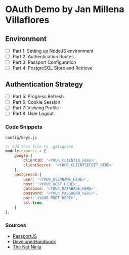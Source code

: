 # OAuth Demo by Jan Millena Villaflores

## Environment
- [ ] Part 1: Setting up NodeJS environment
- [ ] Part 2: Authentication Routes
- [ ] Part 3: Passport Configuration
- [ ] Part 4: PostgreSQL Store and Retrieve

## Authentication Strategy
- [ ] Part 5: Progress Refresh
- [ ] Part 6: Cookie Session
- [ ] Part 7: Viewing Profile
- [ ] Part 8: User Logout

### Code Snippets

```config/keys.js```
```js
// add this file to .gitignore
module.exports = {
    google:{
        clientID: '<YOUR_CLIENTID_HERE>',
        clientSecret: '<YOUR_CLIENTSECRET_HERE>'
    },
    postgresdb:{
        user: '<YOUR_USERNAME_HERE>', 
        host: '<YOUR_HOST_HERE>',
        database: '<YOUR_DATABASE_HERE>', 
        password: '<YOUR_PASSWORD_HERE>', 
        port:'<YOUR_PORT_HERE>',
        ssl:true,
    }
};
```

### Sources
* [PassportJS](http://www.passportjs.org/)
* [DeveloperHandbook](https://developerhandbook.com/passport.js/how-to-add-passportjs-google-oauth-strategy/)
* [The Net Ninja](https://www.youtube.com/watch?v=BZwzWgLA0JA&list=PL4cUxeGkcC9jdm7QX143aMLAqyM-jTZ2x&index=13)